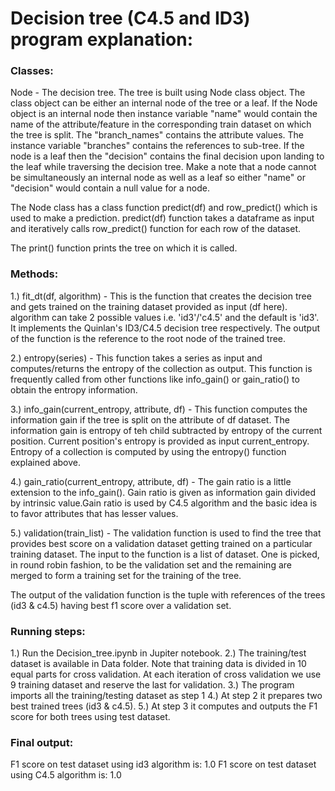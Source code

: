 # Decision tree (C4.5 and ID3) program explanation:

###	Classes:

Node - 
The decision tree. The tree is built using Node class object. The class object can be either an internal node of the tree or a leaf. If the Node object is an internal node then instance variable "name" would contain the name of the attribute/feature in the corresponding train dataset on which the tree is split. The "branch_names" contains the attribute values. The instance variable "branches" contains the references to sub-tree. If the node is a leaf then the "decision" contains the final decision upon landing to the leaf while traversing the decision tree. Make a note that a node cannot be simultaneously an internal node as well as a leaf so either "name" or "decision" would contain a null value for a node.

The Node class has a class function predict(df) and row_predict() which is used to make a prediction. predict(df) function takes a dataframe as input and iteratively calls row_predict() function for each row of the dataset.

The print() function prints the tree on which it is called. 

###	Methods: 

1.) fit_dt(df, algorithm) - 
This is the function that creates the decision tree and gets trained on the training dataset provided as input (df here). algorithm can take 2 possible values i.e. 'id3'/'c4.5' and the default is 'id3'. It implements the Quinlan's ID3/C4.5 decision tree respectively. The output of the function is the reference to the root node of the trained tree.

2.) entropy(series) -
This function takes a series as input and computes/returns the entropy of the collection as output. This function is frequently called from other functions like info_gain() or gain_ratio() to obtain the entropy information.

3.) info_gain(current_entropy, attribute, df) -
This function computes the information gain if the tree is split on the attribute of df dataset. The information gain is entropy of teh child subtracted by entropy of the current position. Current position's entropy is provided as input current_entropy. Entropy of a collection is computed by using the entropy() function explained above.

4.) gain_ratio(current_entropy, attribute, df) -
The gain ratio is a little extension to the info_gain(). Gain ratio is given as information gain divided by intrinsic value.Gain ratio is used by C4.5 algorithm and the basic idea is to favor attributes that has lesser values.

5.) validation(train_list) -
The validation function is used to find the tree that provides best score on a validation dataset getting trained on a particular training dataset. The input to the function is a list of dataset. One is picked, in round robin fashion, to be the validation set and the remaining are merged to form a training set for the training of the tree.

The output of the validation function is the tuple with references of the trees (id3 & c4.5) having best f1 score over a validation set.

###	Running steps:

1.) Run the Decision_tree.ipynb in Jupiter notebook.
2.) The training/test dataset is available in Data folder. Note that training data is divided in 10 equal parts for cross validation. At each iteration of cross validation we use 9 training dataset and reserve the last for validation.
3.) The program imports all the training/testing dataset as step 1
4.) At step 2 it prepares two best trained trees (id3 & c4.5).
5.) At step 3 it computes and outputs the F1 score for both trees using test dataset.

###	Final output:
F1 score on test dataset using id3 algorithm is:  1.0
F1 score on test dataset using C4.5 algorithm is:  1.0

